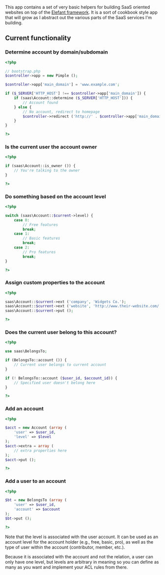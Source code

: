 This app contains a set of very basic helpers for building SaaS oriented websites
on top of the [Elefant framework](http://www.elefantcms.com/). It is a sort of
cookbook style app that will grow as I abstract out the various parts of the
SaaS services I'm building.

## Current functionality

### Determine account by domain/subdomain

```php
<?php

// bootstrap.php
$controller->app = new Pimple ();

$controller->app['main_domain'] = 'www.example.com';

if ($_SERVER['HTTP_HOST'] !== $controller->app['main_domain']) {
	if (saas\Account::determine ($_SERVER['HTTP_HOST'])) {
		// Account found
	} else {
		// No account, redirect to homepage
		$controller->redirect ('http://' . $controller->app['main_domain'] . '/');
	}
}

?>
```

### Is the current user the account owner

```php
<?php

if (saas\Account::is_owner ()) {
	// You're talking to the owner
}

?>
```

### Do something based on the account level

```php
<?php

switch (saas\Account::$current->level) {
	case 0:
		// Free features
		break;
	case 1:
		// Basic features
		break;
	case 2:
		// Pro features
		break;
}

?>
```

### Assign custom properties to the account

```php
<?php

saas\Account::$current->ext ('company', 'Widgets Co.');
saas\Account::$current->ext ('website', 'http://www.their-website.com/');
saas\Account::$current->put ();

?>
```

### Does the current user belong to this account?

```php
<?php

use saas\BelongsTo;

if (BelongsTo::account ()) {
	// Current user belongs to current account
}

if (! BelongsTo::account ($user_id, $account_id)) {
	// Specified user doesn't belong here
}

?>
```

### Add an account

```php
<?php

$acct = new Account (array (
	'user' => $user_id,
	'level' => $level
);
$acct->extra = array (
	// extra properties here
);
$acct->put ();

?>
```

### Add a user to an account

```php
<?php

$bt = new BelongsTo (array (
	'user' => $user_id,
	'account' => $account
);
$bt->put ();

?>
```

Note that the level is associated with the user account. It can be used
as an account level for the account holder (e.g., free, basic, pro),
as well as the type of user within the account (contributor, member, etc.).

Because it is associated with the account and not the relation, a user can
only have one level, but levels are arbitrary in meaning so you can define
as many as you want and implement your ACL rules from there.
